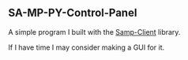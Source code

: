 ## SA-MP-PY-Control-Panel
A simple program I built with the [Samp-Client](https://github.com/mick88/samp-client) library.

If I have time I may consider making a GUI for it.

